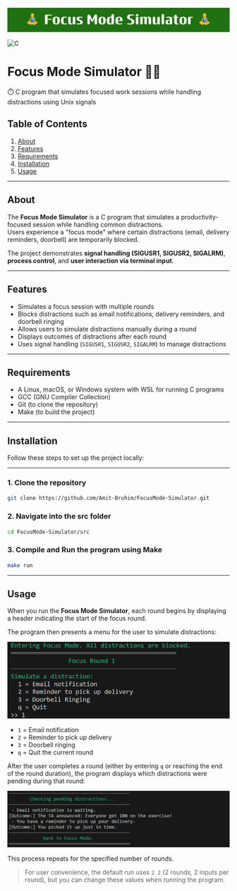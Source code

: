 ![Banner](images/banner.png)

![C](https://img.shields.io/badge/language-C-blue)

# Focus Mode Simulator 🧘‍♂️  

⏱️ C program that simulates focused work sessions while handling distractions using Unix signals

## Table of Contents  

1. [About](#about)  
2. [Features](#features)  
3. [Requirements](#requirements)  
4. [Installation](#installation)  
5. [Usage](#usage)  

---

## About

The **Focus Mode Simulator** is a C program that simulates a productivity-focused session while handling common distractions.  
Users experience a "focus mode" where certain distractions (email, delivery reminders, doorbell) are temporarily blocked.  

The project demonstrates **signal handling (SIGUSR1, SIGUSR2, SIGALRM)**, **process control**, and **user interaction via terminal input**.  

---

## Features

- Simulates a focus session with multiple rounds  
- Blocks distractions such as email notifications, delivery reminders, and doorbell ringing  
- Allows users to simulate distractions manually during a round  
- Displays outcomes of distractions after each round  
- Uses signal handling (`SIGUSR1`, `SIGUSR2`, `SIGALRM`) to manage distractions  

---

## Requirements

- A Linux, macOS, or Windows system with WSL for running C programs  
- GCC (GNU Compiler Collection) 
- Git (to clone the repository)  
- Make (to build the project)  

---

## Installation

Follow these steps to set up the project locally:

---

### 1. Clone the repository
```bash
git clone https://github.com/Amit-Bruhim/FocusMode-Simulator.git
```

### 2. Navigate into the src folder
```bash
cd FocusMode-Simulator/src
```

### 3. Compile and Run the program using Make
```bash
make run
```

---

## Usage

When you run the **Focus Mode Simulator**, each round begins by displaying a header indicating the start of the focus round.  

The program then presents a menu for the user to simulate distractions:  

![Example menu screenshot](images/example_menu.png)  

- `1` = Email notification  
- `2` = Reminder to pick up delivery  
- `3` = Doorbell ringing  
- `q` = Quit the current round 

After the user completes a round (either by entering `q` or reaching the end of the round duration), the program displays which distractions were pending during that round:  

![Example pending distractions screenshot](images/example_pending.png)  

This process repeats for the specified number of rounds.  

> For user convenience, the default run uses `2 2` (2 rounds, 2 inputs per round), but you can change these values when running the program.



